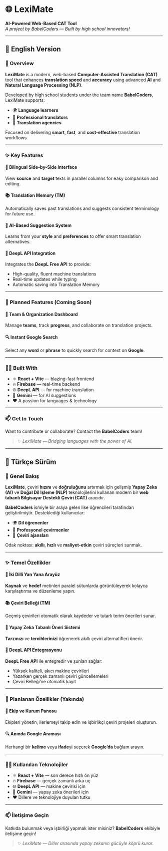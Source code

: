# 🌐 LexiMate

**AI-Powered Web-Based CAT Tool**  
*A project by BabelCoders — Built by high school innovators!*

---

## 📖 English Version

### 🚀 Overview

**LexiMate** is a modern, web-based **Computer-Assisted Translation (CAT)** tool that enhances **translation speed** and **accuracy** using advanced **AI** and **Natural Language Processing (NLP)**.

Developed by high school students under the team name **BabelCoders**, LexiMate supports:

- 🌍 **Language learners**
- 💼 **Professional translators**
- 🏢 **Translation agencies**

Focused on delivering **smart**, **fast**, and **cost-effective** translation workflows.

---

### ✨ Key Features

#### 🔁 Bilingual Side-by-Side Interface
View **source** and **target** texts in parallel columns for easy comparison and editing.

#### 📚 Translation Memory (TM)
Automatically saves past translations and suggests consistent terminology for future use.

#### 🧩 AI-Based Suggestion System  
Learns from your **style** and **preferences** to offer smart translation alternatives.

#### 🤖 DeepL API Integration
Integrates the **DeepL Free API** to provide:

- High-quality, fluent machine translations  
- Real-time updates while typing  
- Automatic saving into Translation Memory

---

### 🧠 Planned Features (Coming Soon)

#### 👥 Team & Organization Dashboard  
Manage **teams**, track **progress**, and collaborate on translation projects.

#### 🔍 Instant Google Search  
Select any **word** or **phrase** to quickly search for context on **Google**.

---

### 👨‍💻 Built With

- ⚛️ **React + Vite** — blazing-fast frontend
- 🔥 **Firebase** — real-time backend
- 🌐 **DeepL API** — for machine translation
- 🧠 **Gemini** — for AI suggestions
- ❤️ A passion for languages & technology

---

### 📫 Get In Touch

Want to contribute or collaborate? Contact the **BabelCoders** team!

> ✨ *LexiMate — Bridging languages with the power of AI.*

---

## 📖 Türkçe Sürüm

### 🚀 Genel Bakış

**LexiMate**, çeviri **hızını** ve **doğruluğunu** artırmak için gelişmiş **Yapay Zeka (AI)** ve **Doğal Dil İşleme (NLP)** teknolojilerini kullanan modern bir **web tabanlı Bilgisayar Destekli Çeviri (CAT)** aracıdır.

**BabelCoders** ismiyle bir araya gelen lise öğrencileri tarafından geliştirilmiştir. Desteklediği kullanıcılar:

- 🌍 **Dil öğrenenler**
- 💼 **Profesyonel çevirmenler**
- 🏢 **Çeviri ajansları**

Odak noktası: **akıllı**, **hızlı** ve **maliyet-etkin** çeviri süreçleri sunmak.

---

### ✨ Temel Özellikler

#### 🔁 İki Dilli Yan Yana Arayüz  
**Kaynak** ve **hedef** metinleri paralel sütunlarda görüntüleyerek kolayca karşılaştırma ve düzenleme yapın.

#### 📚 Çeviri Belleği (TM)  
Geçmiş çevirileri otomatik olarak kaydeder ve tutarlı terim önerileri sunar.

#### 🧩 Yapay Zeka Tabanlı Öneri Sistemi  
**Tarzınızı** ve **tercihlerinizi** öğrenerek akıllı çeviri alternatifleri önerir.

#### 🤖 DeepL API Entegrasyonu  
**DeepL Free API** ile entegredir ve şunları sağlar:

- Yüksek kaliteli, akıcı makine çevirileri  
- Yazarken gerçek zamanlı çeviri güncellemeleri  
- Çeviri Belleği’ne otomatik kayıt

---

### 🧠 Planlanan Özellikler (Yakında)

#### 👥 Ekip ve Kurum Panosu  
Ekipleri yönetin, ilerlemeyi takip edin ve işbirlikçi çeviri projeleri oluşturun.

#### 🔍 Anında Google Araması  
Herhangi bir **kelime** veya **ifade**yi seçerek **Google’da** bağlam arayın.

---

### 👨‍💻 Kullanılan Teknolojiler

- ⚛️ **React + Vite** — son derece hızlı ön yüz
- 🔥 **Firebase** — gerçek zamanlı arka uç
- 🌐 **DeepL API** — makine çevirisi için
- 🧠 **Gemini** — yapay zeka önerileri için
- ❤️ Dillere ve teknolojiye duyulan tutku

---

### 📫 İletişime Geçin

Katkıda bulunmak veya işbirliği yapmak ister misiniz? **BabelCoders** ekibiyle iletişime geçin!

> ✨ *LexiMate — Diller arasında yapay zekanın gücüyle köprü kurar.*
